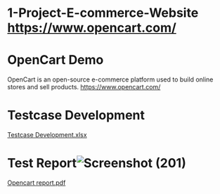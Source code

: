 # 1-Project-E-commerce-Website https://www.opencart.com/
# OpenCart Demo 
OpenCart is an open-source e-commerce platform used to build online stores and sell 
products.
https://www.opencart.com/


# Testcase Development 
[Testcase Development.xlsx](https://github.com/ajaygujjar424/OpenCart/files/12456752/Testcase.Development.xlsx)


# Test Report![Screenshot (201)](https://github.com/ajaygujjar424/OpenCart/assets/127547339/dddd22b3-935c-4de6-b3df-e1c3272f8941)

[Opencart report.pdf](https://github.com/ajaygujjar424/OpenCart/files/12456711/Opencart.report.pdf)
